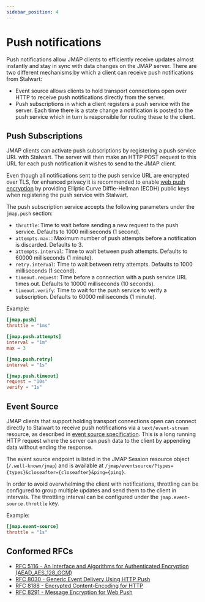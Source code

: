 ```yaml
---
sidebar_position: 4
---
```


# Push notifications

Push notifications allow JMAP clients to efficiently receive updates almost instantly and stay in sync with data changes on the JMAP server. There are two different mechanisms by which a client can receive push notifications from Stalwart:

- Event source allows clients to hold transport connections open over HTTP to receive push notifications directly from the server.
- Push subscriptions in which a client registers a push service with the server. Each time there is a state change a notification is posted to the push service which in turn is responsible for routing these to the client.

## Push Subscriptions

JMAP clients can activate push subscriptions by registering a push service URL with Stalwart. The server will then make an HTTP POST request to this URL for each push notification it wishes to  send to the JMAP client.

Even though all notifications sent to the push service URL are encrypted over TLS, for enhanced privacy it is recommended to enable [web push encryption](https://datatracker.ietf.org/doc/html/rfc8291) by providing Elliptic Curve Diffie-Hellman (ECDH) public keys when registering the push service with Stalwart. 

The push subscription service accepts the following parameters under the `jmap.push` section:

- ``throttle``: Time to wait before sending a new request to the push service. Defaults to 1000 milliseconds (1 second).
- ``attempts.max:``: Maximum number of push attempts before a notification is discarded. Defaults to 3.
- ``attempts.interval``: Time to wait between push attempts. Defaults to 60000 milliseconds (1 minute).
- ``retry.interval``: Time to wait between retry attempts. Defaults to 1000 milliseconds (1 second).
- ``timeout.request``: Time before a connection with a push service URL times out. Defaults to 10000 milliseconds (10 seconds).
- ``timeout.verify``: Time to wait for the push service to verify a subscription. Defaults to 60000 milliseconds (1 minute).

Example:

```toml
[jmap.push]
throttle = "1ms"

[jmap.push.attempts]
interval = "1m"
max = 3

[jmap.push.retry]
interval = "1s"

[jmap.push.timeout]
request = "10s"
verify = "1s"
```

## Event Source

JMAP clients that support holding transport connections open can connect directly to Stalwart to receive 
push notifications via a ``text/event-stream`` resource, as described in [event source specification](https://html.spec.whatwg.org/multipage/server-sent-events.html#server-sent-events).
This is a long running HTTP request where the server can push data to the client by appending data without ending the response.

The event source endpoint is listed in the JMAP Session resource object (``/.well-known/jmap``) and is available at 
``/jmap/eventsource/?types={types}&closeafter={closeafter}&ping={ping}``.

In order to avoid overwhelming the client with notifications, throttling can be configured 
to group multiple updates and send them to the client in intervals. The throttling interval can be configured under the `jmap.event-source.throttle` key.

Example:

```toml
[jmap.event-source]
throttle = "1s"
```

## Conformed RFCs

- [RFC 5116 - An Interface and Algorithms for Authenticated Encryption (AEAD_AES_128_GCM)](https://datatracker.ietf.org/doc/html/rfc5116#section-5.1)
- [RFC 8030 - Generic Event Delivery Using HTTP Push](https://datatracker.ietf.org/doc/html/rfc8030)
- [RFC 8188 - Encrypted Content-Encoding for HTTP](https://datatracker.ietf.org/doc/html/rfc8188)
- [RFC 8291 - Message Encryption for Web Push](https://datatracker.ietf.org/doc/html/rfc8291)



